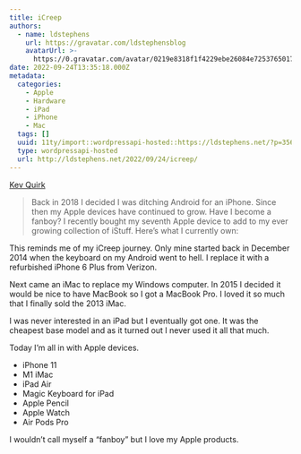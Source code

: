 ```yaml
---
title: iCreep
authors:
  - name: ldstephens
    url: https://gravatar.com/ldstephensblog
    avatarUrl: >-
      https://0.gravatar.com/avatar/0219e8318f1f4229ebe26084e7253765017f43ca0c631be37dc6d0b8ad6e40a4?s=96&d=identicon&r=G
date: 2022-09-24T13:35:18.000Z
metadata:
  categories:
    - Apple
    - Hardware
    - iPad
    - iPhone
    - Mac
  tags: []
  uuid: 11ty/import::wordpressapi-hosted::https://ldstephens.net/?p=3565
  type: wordpressapi-hosted
  url: http://ldstephens.net/2022/09/24/icreep/
---
```

[Kev Quirk](https://kevquirk.com/icreep/)

> Back in 2018 I decided I was ditching Android for an iPhone. Since then my Apple devices have continued to grow. Have I become a fanboy? I recently bought my seventh Apple device to add to my ever growing collection of iStuff. Here’s what I currently own:

This reminds me of my iCreep journey. Only mine started back in December 2014 when the keyboard on my Android went to hell. I replace it with a refurbished iPhone 6 Plus from Verizon.

Next came an iMac to replace my Windows computer. In 2015 I decided it would be nice to have MacBook so I got a MacBook Pro. I loved it so much that I finally sold the 2013 iMac.

I was never interested in an iPad but I eventually got one. It was the cheapest base model and as it turned out I never used it all that much.

Today I’m all in with Apple devices.

-   iPhone 11
-   M1 iMac
-   iPad Air
-   Magic Keyboard for iPad
-   Apple Pencil
-   Apple Watch
-   Air Pods Pro

I wouldn’t call myself a “fanboy” but I love my Apple products.